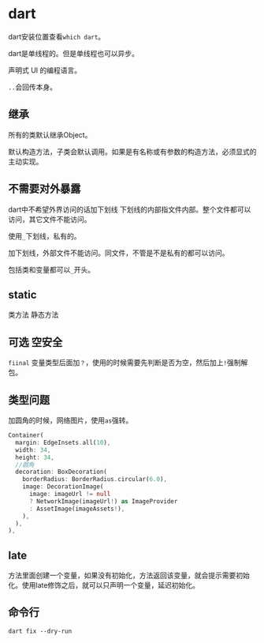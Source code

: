 # dart

dart安装位置查看`which dart`。

dart是单线程的。但是单线程也可以异步。

声明式 UI 的编程语言。

`..`会回传本身。

## 继承

所有的类默认继承Object。

默认构造方法，子类会默认调用。如果是有名称或有参数的构造方法，必须显式的主动实现。

## 不需要对外暴露

dart中不希望外界访问的话加下划线 下划线的内部指文件内部。整个文件都可以访问，其它文件不能访问。

使用`_`下划线，私有的。

加下划线，外部文件不能访问。同文件，不管是不是私有的都可以访问。

包括类和变量都可以`_`开头。

## static

类方法 静态方法

## 可选 空安全

`fiinal` 变量类型后面加`？`，使用的时候需要先判断是否为空，然后加上`!`强制解包。

## 类型问题

加圆角的时候，网络图片，使用`as`强转。

```dart
Container(
  margin: EdgeInsets.all(10),
  width: 34,
  height: 34,
  //圆角
  decoration: BoxDecoration(
    borderRadius: BorderRadius.circular(6.0),
    image: DecorationImage(
      image: imageUrl != null
      ? NetworkImage(imageUrl!) as ImageProvider
      : AssetImage(imageAssets!),
    ),
  ),
),
```

## late

方法里面创建一个变量，如果没有初始化，方法返回该变量，就会提示需要初始化。使用late修饰之后，就可以只声明一个变量，延迟初始化。

## 命令行

```
dart fix --dry-run
```
